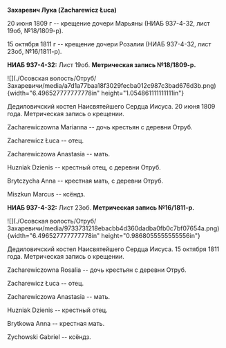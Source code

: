 **Захаревич Лука (Zacharewicz Łuca)**

20 июня 1809 г -- крещение дочери Марьяны (НИАБ 937-4-32, лист 19об,
№18/1809-р).

15 октября 1811 г -- крещение дочери Розалии (НИАБ 937-4-32, лист 23об,
№16/1811-р).

**НИАБ 937-4-32:** Лист 19об. **Метрическая запись №18/1809-р.**

![](./Осовская волость/Отруб/Захаревичи/media/a7d1a77baa18f3029fecba012c987c3bad676d3b.png){width="6.496527777777778in"
height="1.054861111111111in"}

Дедиловичский костел Наисвятейшего Сердца Иисуса. 20 июня 1809 года.
Метрическая запись о крещении.

Zacharewiczowna Marianna -- дочь крестьян с деревни Отруб.

Zacharewicz Łuca -- отец.

Zacharewiczowa Anastasia -- мать.

Huzniak Dzienis -- крестный отец, с деревни Отруб.

Brytczycha Anna -- крестная мать, с деревни Отруб.

Miszkun Marcus -- ксёндз.

**НИАБ 937-4-32:** Лист 23об. **Метрическая запись №16/1811-р.**

![](./Осовская волость/Отруб/Захаревичи/media/9733731218ebacbb4d360dadba0fb0c7bf07654a.png){width="6.496527777777778in"
height="0.9868055555555556in"}

Дедиловичский костел Наисвятейшего Сердца Иисуса. 15 октября 1811 года.
Метрическая запись о крещении.

Zacharewiczowna Rosalia -- дочь крестьян с деревни Отруб.

Zacharewicz Łuca -- отец.

Zacharewiczowa Anastasia -- мать.

Huzniak Dzienis -- крестный отец.

Brytkowa Anna -- крестная мать.

Zychowski Gabriel -- ксёндз.
